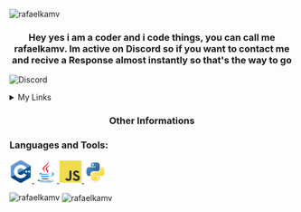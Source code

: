<p align="left"> <img src="https://komarev.com/ghpvc/?username=rafaelkamv&label=Profile%20views&color=0e75b6&style=flat" alt="rafaelkamv" /> </p>

<h3 align="center">Hey yes i am a coder and i code things, you can call me rafaelkamv. Im active on Discord so if you want to contact me and recive a Response almost instantly so that's the way to go</h3>

![Discord](https://discord.c99.nl/widget/theme-3/239970300853354498.png)

<details>
  <summary>My Links</summary>
 <p align="left">
        <a href="https://www.patreon.com/rafaelkamv" target="blank"><img align="center"
                src="https://raw.githubusercontent.com/rahuldkjain/github-profile-readme-generator/master/src/images/icons/Social/patreon.svg"
                alt="rafaelkamv" height="30" width="40" /></a>
        <a href="https://www.instagram.com/just_monang36/" target="blank"><img align="center"
                src="https://raw.githubusercontent.com/rahuldkjain/github-profile-readme-generator/master/src/images/icons/Social/instagram.svg"
                alt="just monang36" height="30" width="40" /></a>
        <a href="https://discord.gg/BRYWDUA6Wr" target="blank"><img align="center"
                src="https://raw.githubusercontent.com/rahuldkjain/github-profile-readme-generator/master/src/images/icons/Social/discord.svg"
                alt="Rafaelkamv#0193" height="30" width="40" /></a>
    </p>
</details>

<h3 align="center">Other Informations</h3>


<h3 align="left">Languages and Tools:</h3>
<p align="left"> <a href="https://www.w3schools.com/cpp/" target="_blank" rel="noreferrer"> <img src="https://raw.githubusercontent.com/devicons/devicon/master/icons/cplusplus/cplusplus-original.svg" alt="cplusplus" width="40" height="40"/> </a> <a href="https://www.java.com" target="_blank" rel="noreferrer"> <img src="https://raw.githubusercontent.com/devicons/devicon/master/icons/java/java-original.svg" alt="java" width="40" height="40"/> </a> <a href="https://developer.mozilla.org/en-US/docs/Web/JavaScript" target="_blank" rel="noreferrer"> <img src="https://raw.githubusercontent.com/devicons/devicon/master/icons/javascript/javascript-original.svg" alt="javascript" width="40" height="40"/> </a> <a href="https://www.python.org" target="_blank" rel="noreferrer"> <img src="https://raw.githubusercontent.com/devicons/devicon/master/icons/python/python-original.svg" alt="python" width="40" height="40"/> </a> </p>

<p><img align="left" src="https://github-readme-stats.vercel.app/api/top-langs?username=rafaelkamv&show_icons=true&locale=en&layout=compact" alt="rafaelkamv" /></p>

<p>&nbsp;<img align="center" src="https://github-readme-stats.vercel.app/api?username=rafaelkamv&show_icons=true&locale=en" alt="rafaelkamv" /></p>
